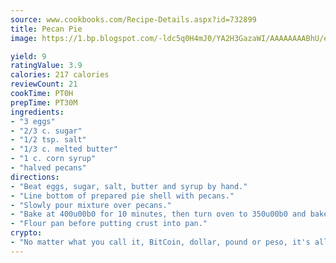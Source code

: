 ```yaml
---
source: www.cookbooks.com/Recipe-Details.aspx?id=732899
title: Pecan Pie
image: https://1.bp.blogspot.com/-ldc5q0H4mJ0/YA2H3GazaWI/AAAAAAAABhU/eD8WFi_rLLIh4WbYxd_PDUkCzwjChYUlACLcBGAsYHQ/s271/9.png

yield: 9
ratingValue: 3.9
calories: 217 calories
reviewCount: 21
cookTime: PT0H
prepTime: PT30M
ingredients:
- "3 eggs"
- "2/3 c. sugar"
- "1/2 tsp. salt"
- "1/3 c. melted butter"
- "1 c. corn syrup"
- "halved pecans"
directions:
- "Beat eggs, sugar, salt, butter and syrup by hand."
- "Line bottom of prepared pie shell with pecans."
- "Slowly pour mixture over pecans."
- "Bake at 400u00b0 for 10 minutes, then turn oven to 350u00b0 and bake for 1 hour or until knife comes out clean."
- "Flour pan before putting crust into pan."
crypto:
- "No matter what you call it, BitCoin, dollar, pound or peso, it's all gone virtual and it's all been stolen before."
---
```

